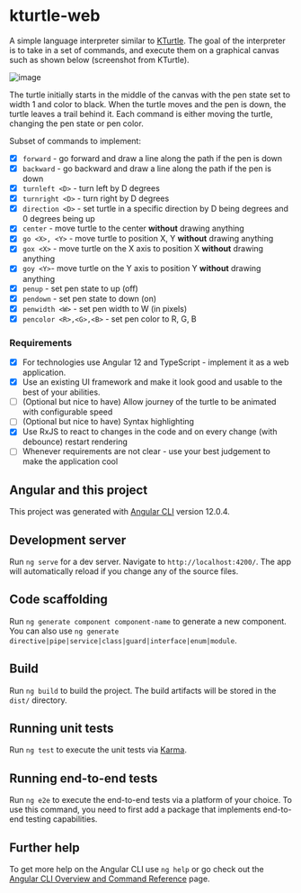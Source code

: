 # kturtle-web

A simple language interpreter similar to [KTurtle](https://docs.kde.org/stable5/en/kturtle/kturtle/commands.html). The goal of the interpreter is to take in a set of commands, and execute them on a graphical canvas such as shown below (screenshot from KTurtle).

![image](https://user-images.githubusercontent.com/28787/121644842-d48dd400-ca93-11eb-88d2-f7ec1280b345.png)

The turtle initially starts in the middle of the canvas with the pen state set to width 1 and color to black. When the turtle moves and the pen is down, the turtle leaves a trail behind it. Each command is either moving the turtle, changing the pen state or pen color.

Subset of commands to implement:

- [x] `forward` - go forward and draw a line along the path if the pen is down
- [x] `backward` - go backward and draw a line along the path if the pen is down
- [x] `turnleft <D>` - turn left by D degrees
- [x] `turnright <D>` - turn right by D degrees
- [x] `direction <D>` - set turtle in a specific direction by D being degrees and 0 degrees being up
- [x] `center` - move turtle to the center **without** drawing anything
- [x] `go <X>, <Y>` - move turtle to position X, Y **without** drawing anything
- [x] `gox <X>` - move turtle on the X axis to position X **without** drawing anything
- [x] `goy <Y>`- move turtle on the Y axis to position Y **without** drawing anything
- [x] `penup` - set pen state to up (off)
- [x] `pendown` - set pen state to down (on)
- [x] `penwidth <W>` - set pen width to W (in pixels)
- [x] `pencolor <R>,<G>,<B>` - set pen color to R, G, B

### Requirements

- [x] For technologies use Angular 12 and TypeScript - implement it as a web application.
- [x] Use an existing UI framework and make it look good and usable to the best of your abilities.
- [ ] (Optional but nice to have) Allow journey of the turtle to be animated with configurable speed
- [ ] (Optional but nice to have) Syntax highlighting
- [x] Use RxJS to react to changes in the code and on every change (with debounce) restart rendering
- [ ] Whenever requirements are not clear - use your best judgement to make the application cool

## Angular and this project

This project was generated with [Angular CLI](https://github.com/angular/angular-cli) version 12.0.4.

## Development server

Run `ng serve` for a dev server. Navigate to `http://localhost:4200/`. The app will automatically reload if you change any of the source files.

## Code scaffolding

Run `ng generate component component-name` to generate a new component. You can also use `ng generate directive|pipe|service|class|guard|interface|enum|module`.

## Build

Run `ng build` to build the project. The build artifacts will be stored in the `dist/` directory.

## Running unit tests

Run `ng test` to execute the unit tests via [Karma](https://karma-runner.github.io).

## Running end-to-end tests

Run `ng e2e` to execute the end-to-end tests via a platform of your choice. To use this command, you need to first add a package that implements end-to-end testing capabilities.

## Further help

To get more help on the Angular CLI use `ng help` or go check out the [Angular CLI Overview and Command Reference](https://angular.io/cli) page.
